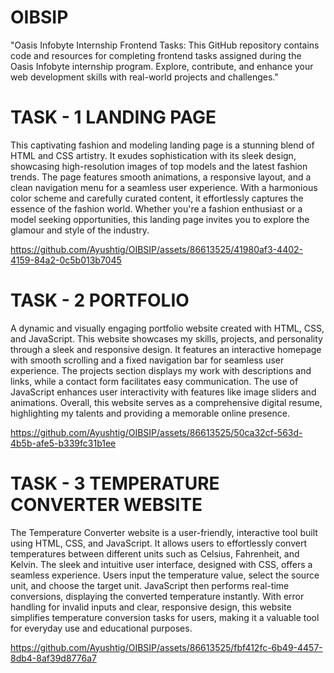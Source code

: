 # OIBSIP
"Oasis Infobyte Internship Frontend Tasks: This GitHub repository contains code and resources for completing frontend tasks assigned during the Oasis Infobyte internship program. Explore, contribute, and enhance your web development skills with real-world projects and challenges."


# TASK - 1  LANDING PAGE

This captivating fashion and modeling landing page is a stunning blend of HTML and CSS artistry. It exudes sophistication with its sleek design, showcasing high-resolution images of top models and the latest fashion trends. The page features smooth animations, a responsive layout, and a clean navigation menu for a seamless user experience. With a harmonious color scheme and carefully curated content, it effortlessly captures the essence of the fashion world. Whether you're a fashion enthusiast or a model seeking opportunities, this landing page invites you to explore the glamour and style of the industry.


https://github.com/Ayushtig/OIBSIP/assets/86613525/41980af3-4402-4159-84a2-0c5b013b7045


# TASK - 2 PORTFOLIO

A dynamic and visually engaging portfolio website created with HTML, CSS, and JavaScript. This website showcases my skills, projects, and personality through a sleek and responsive design. It features an interactive homepage with smooth scrolling and a fixed navigation bar for seamless user experience. The projects section displays my work with descriptions and links, while a contact form facilitates easy communication. The use of JavaScript enhances user interactivity with features like image sliders and animations. Overall, this website serves as a comprehensive digital resume, highlighting my talents and providing a memorable online presence.


https://github.com/Ayushtig/OIBSIP/assets/86613525/50ca32cf-563d-4b5b-afe5-b339fc31b1ee


# TASK - 3 TEMPERATURE CONVERTER WEBSITE

The Temperature Converter website is a user-friendly, interactive tool built using HTML, CSS, and JavaScript. It allows users to effortlessly convert temperatures between different units such as Celsius, Fahrenheit, and Kelvin. The sleek and intuitive user interface, designed with CSS, offers a seamless experience. Users input the temperature value, select the source unit, and choose the target unit. JavaScript then performs real-time conversions, displaying the converted temperature instantly. With error handling for invalid inputs and clear, responsive design, this website simplifies temperature conversion tasks for users, making it a valuable tool for everyday use and educational purposes.


https://github.com/Ayushtig/OIBSIP/assets/86613525/fbf412fc-6b49-4457-8db4-8af39d8776a7
